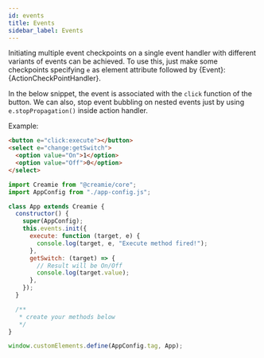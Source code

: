 ```yaml
---
id: events
title: Events
sidebar_label: Events
---
```


Initiating multiple event checkpoints on a single event handler with different variants of events can be achieved. To use this, just make some checkpoints specifying `e` as element attribute followed by {Event}:{ActionCheckPointHandler}.

In the below snippet, the event is associated with the `click` function of the button. We can also, stop event bubbling on nested events just by using `e.stopPropagation()` inside action handler.

Example:

```html {1,2} title="./src/app/app-component.html"
<button e="click:execute"></button>
<select e="change:getSwitch">
  <option value="On">1</option>
  <option value="Off">0</option>
</select>
```

```javascript {7-15} title="./src/app/app-component.js"
import Creamie from "@creamie/core";
import AppConfig from "./app-config.js";

class App extends Creamie {
  constructor() {
    super(AppConfig);
    this.events.init({
      execute: function (target, e) {
        console.log(target, e, "Execute method fired!");
      },
      getSwitch: (target) => {
        // Result will be On/Off
        console.log(target.value);
      },
    });
  }

  /**
   * create your methods below
   */
}

window.customElements.define(AppConfig.tag, App);
```
